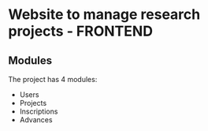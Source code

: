 # Website to manage research projects - FRONTEND

## Modules

The project has 4 modules:
* Users
* Projects
* Inscriptions 
* Advances

